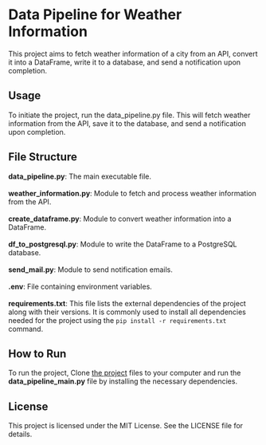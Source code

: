 # Data Pipeline for Weather Information
This project aims to fetch weather information of a city from an API, convert it into a DataFrame, write it to a database, and send a notification upon completion.

## Usage
To initiate the project, run the data_pipeline.py file. This will fetch weather information from the API, save it to the database, and send a notification upon completion.

## File Structure
**data_pipeline.py**: The main executable file.<br><br>
**weather_information.py**: Module to fetch and process weather information from the API.<br><br>
**create_dataframe.py**: Module to convert weather information into a DataFrame.<br><br>
**df_to_postgresql.py**: Module to write the DataFrame to a PostgreSQL database.<br><br>
**send_mail.py**: Module to send notification emails.<br><br>
**.env**: File containing environment variables.<br><br>
**requirements.txt**: This file lists the external dependencies of the project along with their versions. It is commonly used to install all dependencies needed for the project using the `pip install -r requirements.txt` command.

## How to Run
To run the project, Clone <a href="https://github.com/EmrullahCelk/data_pipeline.git">the project</a>  files to your computer and run the **data_pipeline_main.py** file by installing the necessary dependencies. 

## License
This project is licensed under the MIT License. See the LICENSE file for details.
